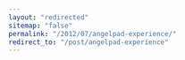 ```yaml
---
layout: "redirected"
sitemap: "false"
permalink: "/2012/07/angelpad-experience/"
redirect_to: "/post/angelpad-experience"
---
```




